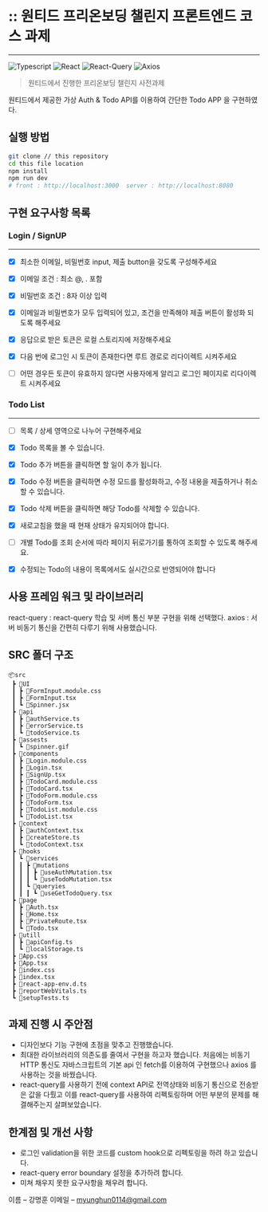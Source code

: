 # :: 원티드 프리온보딩 챌린지 프론트엔드 코스 과제 
---

<p>

<img alt="Typescript" src="https://img.shields.io/badge/Typescript-v4.9.4-3178C6?style=plastic&logoColor=white%22/%3E"/>
<img alt="React" src="https://img.shields.io/badge/React-v18.2.0-61DAFB?style=plastic&logo=react&logoColor=white"/>
<img alt="React-Query" src="https://img.shields.io/badge/React Query-v4.22.0-FF4154?style=plastic&logo=reactquery&logoColor=white"/>
<img alt="Axios" src="https://img.shields.io/badge/Axios-v1.2.2-5A29E4?style=plastic&logo=axios&logoColor=white"/>
</p>

>  원티드에서 진행한 프리온보딩 챌린지 사전과제 

원티드에서 제공한 가상 Auth & Todo API를 이용하여 간단한 Todo APP 을 구현하였다. 

## 실행 방법

```sh
git clone // this repository
cd this file location
npm install 
npm run dev 
# front : http://localhost:3000  server : http://localhost:8080
```
## 구현 요구사항 목록

### Login / SignUP
---

- [x] 최소한 이메일, 비밀번호 input, 제출 button을 갖도록 구성해주세요
- [x] 이메일 조건 : 최소 @, . 포함
- [x] 비밀번호 조건 : 8자 이상 입력
- [x] 이메일과 비밀번호가 모두 입력되어 있고, 조건을 만족해야 제출 버튼이 활성화 되도록 해주세요
- [x] 응답으로 받은 토큰은 로컬 스토리지에 저장해주세요
- [x] 다음 번에 로그인 시 토큰이 존재한다면 루트 경로로 리다이렉트 시켜주세요
- [ ] 어떤 경우든 토큰이 유효하지 않다면 사용자에게 알리고 로그인 페이지로 리다이렉트 시켜주세요
 
 
 ### Todo List
---

- [ ] 목록 / 상세 영역으로 나누어 구현해주세요
- [x] Todo 목록을 볼 수 있습니다.
- [x] Todo 추가 버튼을 클릭하면 할 일이 추가 됩니다.
- [x] Todo 수정 버튼을 클릭하면 수정 모드를 활성화하고, 수정 내용을 제출하거나 취소할 수 있습니다.
- [x] Todo 삭제 버튼을 클릭하면 해당 Todo를 삭제할 수 있습니다.
- [x] 새로고침을 했을 때 현재 상태가 유지되어야 합니다.
- [ ] 개별 Todo를 조회 순서에 따라 페이지 뒤로가기를 통하여 조회할 수 있도록 해주세요.
- [x] 수정되는 Todo의 내용이 목록에서도 실시간으로 반영되어야 합니다


## 사용 프레임 워크 및 라이브러리

react-query  :  react-query 학습 및 서버 통신 부분 구현을 위해 선택했다.
axios : 서버 비동기 통신을 간편히 다루기 위해 사용했습니다. 

## SRC 폴더 구조

```
📦src
 ┣ 📂UI
 ┃ ┣ 📜FormInput.module.css
 ┃ ┣ 📜FormInput.tsx
 ┃ ┗ 📜Spinner.jsx
 ┣ 📂api
 ┃ ┣ 📜authService.ts
 ┃ ┣ 📜errorService.ts
 ┃ ┗ 📜todoService.ts
 ┣ 📂assests
 ┃ ┗ 📜spinner.gif
 ┣ 📂components
 ┃ ┣ 📜Login.module.css
 ┃ ┣ 📜Login.tsx
 ┃ ┣ 📜SignUp.tsx
 ┃ ┣ 📜TodoCard.module.css
 ┃ ┣ 📜TodoCard.tsx
 ┃ ┣ 📜TodoForm.module.css
 ┃ ┣ 📜TodoForm.tsx
 ┃ ┣ 📜TodoList.module.css
 ┃ ┗ 📜TodoList.tsx
 ┣ 📂context
 ┃ ┣ 📜authContext.tsx
 ┃ ┣ 📜createStore.ts
 ┃ ┗ 📜todoContext.tsx
 ┣ 📂hooks
 ┃ ┗ 📂services
 ┃ ┃ ┣ 📂mutations
 ┃ ┃ ┃ ┣ 📜useAuthMutation.tsx
 ┃ ┃ ┃ ┗ 📜useTodoMutation.tsx
 ┃ ┃ ┗ 📂queryies
 ┃ ┃ ┃ ┗ 📜useGetTodoQuery.tsx
 ┣ 📂page
 ┃ ┣ 📜Auth.tsx
 ┃ ┣ 📜Home.tsx
 ┃ ┣ 📜PrivateRoute.tsx
 ┃ ┗ 📜Todo.tsx
 ┣ 📂utill
 ┃ ┣ 📜apiConfig.ts
 ┃ ┗ 📜localStorage.ts
 ┣ 📜App.css
 ┣ 📜App.tsx
 ┣ 📜index.css
 ┣ 📜index.tsx
 ┣ 📜react-app-env.d.ts
 ┣ 📜reportWebVitals.ts
 ┗ 📜setupTests.ts
```


 
## 과제 진행 시 주안점 

 - 디자인보다 기능 구현에 초점을 맞추고 진행했습니다.
 - 최대한 라이브러리의 의존도를 줄여서 구현을 하고자 했습니다. 처음에는 비동기 HTTP 통신도 자바스크립트의 기본 api 인 fetch를 이용하여 구현했으나 axios 를 사용하는 것을 바꿨습니다.
 - react-query를 사용하기 전에 context API로 전역상태와 비동기 통신으로 전송받은 값을 다뤘고 이를 react-query를 사용하여 리펙토링하며 어떤 부분의 문제를 해결해주는지 살펴보았습니다. 

## 한계점 및 개선 사항 

- 로그인 validation을 위한 코드를 custom hook으로 리펙토링을 하려 하고 있습니다.  
- react-query error boundary 설정을 추가하려 합니다.
- 미쳐 채우지 못한 요구사항을 채우려 합니다.

이름 – 강명훈 
이메일 – myunghun0114@gmail.com

